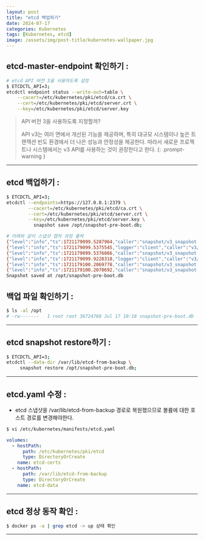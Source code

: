 ```yaml
---
layout: post
title: "etcd 백업하기"
date: 2024-07-17
categories: Kubernetes
tags: [Kubernetes, etcd]
image: /assets/img/post-title/kubernetes-wallpaper.jpg
---
```


## etcd-master-endpoint 확인하기 :
```bash
# etcd API 버전 3을 사용하도록 설정
$ ETCDCTL_API=3;
etcdctl endpoint status --write-out=table \
    --cacert=/etc/kubernetes/pki/etcd/ca.crt \
    --cert=/etc/kubernetes/pki/etcd/server.crt \
    --key=/etc/kubernetes/pki/etcd/server.key
```

>API 버전 3을 사용하도록 지정할까?
>
>API v3는 여러 면에서 개선된 기능을 제공하며, 특히 대규모 시스템이나 높은 트랜잭션 빈도 환경에서 더 나은 성능과 안정성을 제공한다.
>따라서 새로운 프로젝트나 시스템에서는 v3 API를 사용하는 것이 권장한다고 한다.
{: .prompt-warning }

* * *

## etcd 백업하기 :
```bash
$ ETCDCTL_API=3;
etcdctl --endpoints=https://127.0.0.1:2379 \
        --cacert=/etc/kubernetes/pki/etcd/ca.crt \
        --cert=/etc/kubernetes/pki/etcd/server.crt \
        --key=/etc/kubernetes/pki/etcd/server.key \
          snapshot save /opt/snapshot-pre-boot.db;

# 아래와 같이 스냅샷 캡처 과정 출력
{"level":"info","ts":1721179099.5287964,"caller":"snapshot/v3_snapshot.go:68","msg":"created temporary db file","path":"/opt/snapshot-pre-boot.db.part"}
{"level":"info","ts":1721179099.5375545,"logger":"client","caller":"v3/maintenance.go:211","msg":"opened snapshot stream; downloading"}
{"level":"info","ts":1721179099.5376866,"caller":"snapshot/v3_snapshot.go:76","msg":"fetching snapshot","endpoint":"https://127.0.0.1:2379"}
{"level":"info","ts":1721179099.9228318,"logger":"client","caller":"v3/maintenance.go:219","msg":"completed snapshot read; closing"}
{"level":"info","ts":1721179100.2069778,"caller":"snapshot/v3_snapshot.go:91","msg":"fetched snapshot","endpoint":"https://127.0.0.1:2379","size":"37 MB","took":"now"}
{"level":"info","ts":1721179100.2070692,"caller":"snapshot/v3_snapshot.go:100","msg":"saved","path":"/opt/snapshot-pre-boot.db"}
Snapshot saved at /opt/snapshot-pre-boot.db
```

## 백업 파일 확인하기 :
```bash
$ ls -al /opt
# -rw-------   1 root root 36724768 Jul 17 10:18 snapshot-pre-boot.db
```

* * *

## etcd snapshot restore하기 :
```bash
$ ETCDCTL_API=3;
etcdctl --data-dir /var/lib/etcd-from-backup \
     snapshot restore /opt/snapshot-pre-boot.db;
```

* * *

## etcd.yaml 수정 :
- etcd 스냅샷을  /var/lib/etcd-from-backup 경로로 복원했으므로 볼륨에 대한 호스트 경로를 변경해야한다.

```bash
$ vi /etc/kubernetes/manifests/etcd.yaml
```
```yaml
volumes:
  - hostPath:
      path: /etc/kubernetes/pki/etcd
      type: DirectoryOrCreate
    name: etcd-certs
  - hostPath:
      path: /var/lib/etcd-from-backup
      type: DirectoryOrCreate
    name: etcd-data
```

* * *

## etcd 정상 동작 확인 :
```bash
$ docker ps -a | grep etcd -> up 상태 확인
```

---